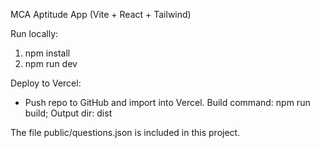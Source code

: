 MCA Aptitude App (Vite + React + Tailwind)

Run locally:
1. npm install
2. npm run dev

Deploy to Vercel:
- Push repo to GitHub and import into Vercel. Build command: npm run build; Output dir: dist

The file public/questions.json is included in this project.
